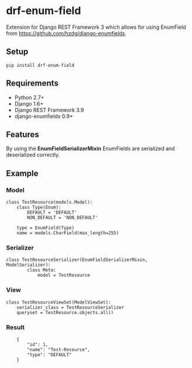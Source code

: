 drf-enum-field
==============
Extension for Django REST Framework 3 which allows for using EnumField from https://github.com/hzdg/django-enumfields.

## Setup ##

	pip install drf-enum-field

## Requirements ##

* Python 2.7+
* Django 1.6+
* Django REST Framework 3.9
* django-enumfields 0.9+

## Features ##

By using the **EnumFieldSerializerMixin** EnumFields are serialized and deserialized correctly.

## Example ##

### Model ###

	class TestResource(models.Model):
    	class Type(Enum):
        	DEFAULT = 'DEFAULT'
        	NON_DEFAULT = 'NON_DEFAULT'

    	type = EnumField(Type)
    	name = models.CharField(max_length=255)

### Serializer ###

	class TestResourceSerializer(EnumFieldSerializerMixin, ModelSerializer):
			class Meta:
        		model = TestResource

### View ###

	class TestResourceViewSet(ModelViewSet):
    	serializer_class = TestResourceSerializer
    	queryset = TestResource.objects.all()

### Result ###

		{
			"id": 1,
			"name": "Test-Resource",
			"type": "DEFAULT"
		}
